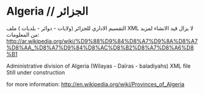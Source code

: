 Algeria // الجزائر
==================

التقسيم الاداري للجزائر (ولايات - دوائر - بلديات ) ملف XML
لا يزال قيد الانشاء
لمزيد من المعلومات:
http://ar.wikipedia.org/wiki/%D9%88%D9%84%D8%A7%D9%8A%D8%A7%D8%AA_%D8%A7%D9%84%D8%AC%D8%B2%D8%A7%D8%A6%D8%B1


Administrative division of Algeria (Wilayas - Daïras - baladiyahs) XML file 
Still under construction

for more information:
http://en.wikipedia.org/wiki/Provinces_of_Algeria
